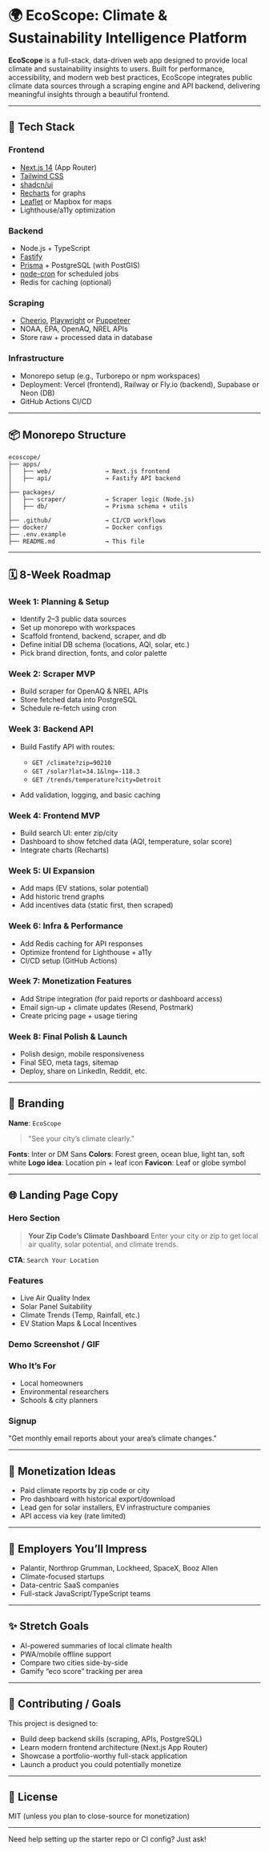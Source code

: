 # 🌍 EcoScope: Climate & Sustainability Intelligence Platform

**EcoScope** is a full-stack, data-driven web app designed to provide local climate and sustainability insights to users. Built for performance, accessibility, and modern web best practices, EcoScope integrates public climate data sources through a scraping engine and API backend, delivering meaningful insights through a beautiful frontend.

---

## 🚀 Tech Stack

### Frontend

* [Next.js 14](https://nextjs.org/docs) (App Router)
* [Tailwind CSS](https://tailwindcss.com/)
* [shadcn/ui](https://ui.shadcn.com/)
* [Recharts](https://recharts.org/en-US) for graphs
* [Leaflet](https://leafletjs.com/) or Mapbox for maps
* Lighthouse/a11y optimization

### Backend

* Node.js + TypeScript
* [Fastify](https://www.fastify.io/)
* [Prisma](https://www.prisma.io/) + PostgreSQL (with PostGIS)
* [node-cron](https://www.npmjs.com/package/node-cron) for scheduled jobs
* Redis for caching (optional)

### Scraping

* [Cheerio](https://cheerio.js.org/), [Playwright](https://playwright.dev/) or [Puppeteer](https://pptr.dev/)
* NOAA, EPA, OpenAQ, NREL APIs
* Store raw + processed data in database

### Infrastructure

* Monorepo setup (e.g., Turborepo or npm workspaces)
* Deployment: Vercel (frontend), Railway or Fly.io (backend), Supabase or Neon (DB)
* GitHub Actions CI/CD

---

## 📦 Monorepo Structure

```
ecoscope/
├── apps/
│   ├── web/               → Next.js frontend
│   ├── api/               → Fastify API backend
│
├── packages/
│   ├── scraper/           → Scraper logic (Node.js)
│   ├── db/                → Prisma schema + utils
│
├── .github/               → CI/CD workflows
├── docker/                → Docker configs
├── .env.example
├── README.md              → This file
```

---

## 🗓️ 8-Week Roadmap

### Week 1: Planning & Setup

* Identify 2–3 public data sources
* Set up monorepo with workspaces
* Scaffold frontend, backend, scraper, and db
* Define initial DB schema (locations, AQI, solar, etc.)
* Pick brand direction, fonts, and color palette

### Week 2: Scraper MVP

* Build scraper for OpenAQ & NREL APIs
* Store fetched data into PostgreSQL
* Schedule re-fetch using cron

### Week 3: Backend API

* Build Fastify API with routes:

  * `GET /climate?zip=90210`
  * `GET /solar?lat=34.1&lng=-118.3`
  * `GET /trends/temperature?city=Detroit`
* Add validation, logging, and basic caching

### Week 4: Frontend MVP

* Build search UI: enter zip/city
* Dashboard to show fetched data (AQI, temperature, solar score)
* Integrate charts (Recharts)

### Week 5: UI Expansion

* Add maps (EV stations, solar potential)
* Add historic trend graphs
* Add incentives data (static first, then scraped)

### Week 6: Infra & Performance

* Add Redis caching for API responses
* Optimize frontend for Lighthouse + a11y
* CI/CD setup (GitHub Actions)

### Week 7: Monetization Features

* Add Stripe integration (for paid reports or dashboard access)
* Email sign-up + climate updates (Resend, Postmark)
* Create pricing page + usage tiering

### Week 8: Final Polish & Launch

* Polish design, mobile responsiveness
* Final SEO, meta tags, sitemap
* Deploy, share on LinkedIn, Reddit, etc.

---

## 🧠 Branding

**Name**: `EcoScope`

> "See your city’s climate clearly."

**Fonts**: Inter or DM Sans
**Colors**: Forest green, ocean blue, light tan, soft white
**Logo idea**: Location pin + leaf icon
**Favicon**: Leaf or globe symbol

---

## 🌐 Landing Page Copy

### Hero Section

> **Your Zip Code’s Climate Dashboard**
> Enter your city or zip to get local air quality, solar potential, and climate trends.

**CTA**: `Search Your Location`

### Features

* Live Air Quality Index
* Solar Panel Suitability
* Climate Trends (Temp, Rainfall, etc.)
* EV Station Maps & Local Incentives

### Demo Screenshot / GIF

### Who It’s For

* Local homeowners
* Environmental researchers
* Schools & city planners

### Signup

"Get monthly email reports about your area’s climate changes."

---

## 💸 Monetization Ideas

* Paid climate reports by zip code or city
* Pro dashboard with historical export/download
* Lead gen for solar installers, EV infrastructure companies
* API access via key (rate limited)

---

## 💼 Employers You’ll Impress

* Palantir, Northrop Grumman, Lockheed, SpaceX, Booz Allen
* Climate-focused startups
* Data-centric SaaS companies
* Full-stack JavaScript/TypeScript teams

---

## ✨ Stretch Goals

* AI-powered summaries of local climate health
* PWA/mobile offline support
* Compare two cities side-by-side
* Gamify “eco score” tracking per area

---

## 🙌 Contributing / Goals

This project is designed to:

* Build deep backend skills (scraping, APIs, PostgreSQL)
* Learn modern frontend architecture (Next.js App Router)
* Showcase a portfolio-worthy full-stack application
* Launch a product you could potentially monetize

---

## 🧭 License

MIT (unless you plan to close-source for monetization)

---

Need help setting up the starter repo or CI config? Just ask!

